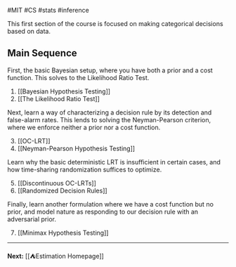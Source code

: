#MIT #CS #stats #inference

This first section of the course is focused on making categorical decisions based on data. 

## Main Sequence

First, the basic Bayesian setup, where you have both a prior and a cost function. This solves to the Likelihood Ratio Test.

1. [[Bayesian Hypothesis Testing]]
2. [[The Likelihood Ratio Test]]

Next, learn a way of characterizing a decision rule by its detection and false-alarm rates. This lends to solving the Neyman-Pearson criterion, where we enforce neither a prior nor a cost function.

3. [[OC-LRT]]
4. [[Neyman-Pearson Hypothesis Testing]]

Learn why the basic deterministic LRT is insufficient in certain cases, and how time-sharing randomization suffices to optimize.

5. [[Discontinuous OC-LRTs]]
6. [[Randomized Decision Rules]]

Finally, learn another formulation where we have a cost function but no prior, and model nature as responding to our decision rule with an adversarial prior.

7. [[Minimax Hypothesis Testing]]

---

**Next:** [[⛺Estimation Homepage]]